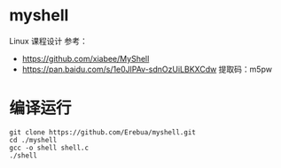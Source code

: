 # myshell
Linux 课程设计
参考：
- https://github.com/xiabee/MyShell
- https://pan.baidu.com/s/1e0JlPAv-sdnOzUiLBKXCdw 提取码：m5pw

# 编译运行
```
git clone https://github.com/Erebua/myshell.git
cd ./myshell
gcc -o shell shell.c
./shell
```
